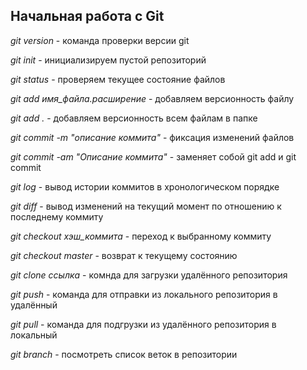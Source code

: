 ## Начальная работа с Git

*git version* - команда проверки версии git

*git init* - инициализируем пустой репозиторий

*git status* - проверяем текущее состояние файлов

*git add имя_файла.расширение* - добавляем версионность файлу

*git add .* - добавляем версионность всем файлам в папке

*git commit -m "описание коммита"* - фиксация изменений файлов

*git commit -am "Описание коммита"* - заменяет собой git add и git commit

*git log* - вывод истории коммитов в хронологическом порядке

*git diff* - вывод изменений на текущий момент по отношению к последнему коммиту

*git checkout хэш_коммита* - переход к выбранному коммиту

*git checkout master* - возврат к текущему состоянию

*git clone ссылка* - комнда для загрузки удалённого репозитория

*git push* - команда для отправки из локального репозитория в удалённый

*git pull* - команда для подгрузки из удалённого репозитория в локальный

*git branch* - посмотреть список веток в репозитории
